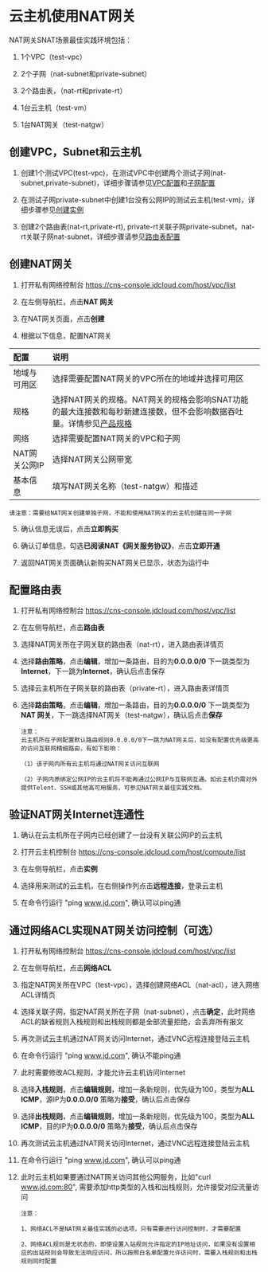 # 云主机使用NAT网关

NAT网关SNAT场景最佳实践环境包括：

1. 1个VPC（test-vpc）

2. 2个子网（nat-subnet和private-subnet）

3. 2个路由表，（nat-rt和private-rt）

4. 1台云主机（test-vm）

5. 1台NAT网关（test-natgw）

## 创建VPC，Subnet和云主机

1. 创建1个测试VPC(test-vpc)，在测试VPC中创建两个测试子网(nat-subnet,private-subnet)，详细步骤请参见[VPC配置](../../Virtual-Private-Cloud/Operation-Guide/VPC-Configuration.md)和[子网配置](../../Virtual-Private-Cloud/Operation-Guide/Subnet-Configuration.md)

2. 在测试子网private-subnet中创建1台没有公网IP的测试云主机(test-vm)，详细步骤参见[创建实例](../../../Elastic-Compute/Virtual-Machines/Operation-Guide/Instance/Create-Instance.md)

3. 创建2个路由表(nat-rt,private-rt), private-rt关联子网private-subnet，nat-rt关联子网nat-subnet，详细步骤请参见[路由表配置](../../Virtual-Private-Cloud/Operation-Guide/Route-Table-Configuration.md)

## 创建NAT网关

1. 打开私有网络控制台 https://cns-console.jdcloud.com/host/vpc/list

2. 在左侧导航栏，点击**NAT 网关**

3. 在NAT网关页面，点击**创建**

4. 根据以下信息，配置NAT网关

| 配置          | 说明                                                         |
| :------------ | :----------------------------------------------------------- |
| 地域与可用区  | 选择需要配置NAT网关的VPC所在的地域并选择可用区               |
| 规格          | 选择NAT网关的规格。NAT网关的规格会影响SNAT功能的最大连接数和每秒新建连接数，但不会影响数据吞吐量。详情参见[产品规格](../Introduction/Specifications.md) |
| 网络          | 选择需要配置NAT网关的VPC和子网                               |
| NAT网关公网IP | 选择NAT网关公网带宽                                          |
| 基本信息      | 填写NAT网关名称（test-natgw）和描述                          |

    请注意：需要给NAT网关创建单独子网，不能和使用NAT网关的云主机创建在同一子网

5. 确认信息无误后，点击**立即购买**

6. 确认订单信息，勾选**已阅读NAT《网关服务协议》**，点击**立即开通**

7. 返回NAT网关页面确认新购买NAT网关已显示，状态为运行中

## 配置路由表

1. 打开私有网络控制台 https://cns-console.jdcloud.com/host/vpc/list

2. 在左侧导航栏，点击**路由表**

3. 选择NAT网关所在子网关联的路由表（nat-rt），进入路由表详情页

4. 选择**路由策略**，点击**编辑**，增加一条路由，目的为**0.0.0.0/0**  下一跳类型为**Internet**，下一跳为**Internet**，确认后点击保存

5. 选择云主机所在子网关联的路由表（private-rt），进入路由表详情页

6. 选择**路由策略**，点击**编辑**，增加一条路由，目的为**0.0.0.0/0**  下一跳类型为**NAT 网关**，下一跳选择NAT网关（test-natgw），确认后点击**保存**

       注意：
       云主机所在子网配置默认路由规则0.0.0.0/0下一跳为NAT网关后，如没有配置优先级更高的访问互联网精细路由，有如下影响：
     
       （1）该子网内所有云主机将通过NAT网关访问互联网
     
       （2）子网内原绑定公网IP的云主机将不能再通过公网IP与互联网互通。如云主机仍需对外提供Telent、SSH或其他高可用服务，可参见NAT网关最佳实践文档。
     

## 验证NAT网关Internet连通性

1. 确认在云主机所在子网内已经创建了一台没有关联公网IP的云主机

2. 打开云主机控制台 https://cns-console.jdcloud.com/host/compute/list

3. 在左侧导航栏，点击**实例**

4. 选择用来测试的云主机，在右侧操作列点击**远程连接**，登录云主机

5. 在命令行运行 "ping www.jd.com", 确认可以ping通

## 通过网络ACL实现NAT网关访问控制（可选）

1. 打开私有网络控制台 https://cns-console.jdcloud.com/host/vpc/list

2. 在左侧导航栏，点击**网络ACL**

3. 指定NAT网关所在VPC（test-vpc），选择创建网络ACL（nat-acl），进入网络ACL详情页

4. 选择关联子网，指定NAT网关所在子网（nat-subnet），点击**确定**，此时网络ACL的缺省规则入栈规则和出栈规则都是全部流量拒绝，会丢弃所有报文

5. 再次测试云主机通过NAT网关访问Internet，通过VNC远程连接登陆云主机

6. 在命令行运行 "ping www.jd.com", 确认不能ping通

7. 此时需要修改ACL规则，才能允许云主机访问Internet

8. 选择**入栈规则**，点击**编辑规则**，增加一条新规则，优先级为100，类型为**ALL ICMP**，源IP为**0.0.0.0/0**  策略为**接受**，确认后点击保存

9. 选择**出栈规则**，点击**编辑规则**，增加一条新规则，优先级为100，类型为**ALL ICMP**，目的IP为**0.0.0.0/0**  策略为**接受**，确认后点击保存

10. 再次测试云主机通过NAT网关访问Internet，通过VNC远程连接登陆云主机

11. 在命令行运行 "ping www.jd.com", 确认可以ping通

12. 此时云主机如果要通过NAT网关访问其他公网服务，比如"curl www.jd.com:80", 需要添加http类型的入栈和出栈规则，允许接受对应流量访问


        注意：
        
        1、网络ACL不是NAT网关最佳实践的必选项，只有需要进行访问控制时，才需要配置
        
        2、网络ACL规则是无状态的，即使设置入站规则允许指定的IP地址访问，如果没有设置相应的出站规则会导致无法响应访问，所以按照白名单配置允许访问时，需要入栈规则和出栈规则同时配置
        
